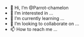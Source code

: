 - 👋 Hi, I’m @Parrot-chamelon
- 👀 I’m interested in ...
- 🌱 I’m currently learning ...
- 💞️ I’m looking to collaborate on ...
- 📫 How to reach me ...

<!---
Parrot-chamelon/Parrot-chamelon is a ✨ special ✨ repository because its `README.md` (this file) appears on your GitHub profile.
You can click the Preview link to take a look at your changes.
--->
